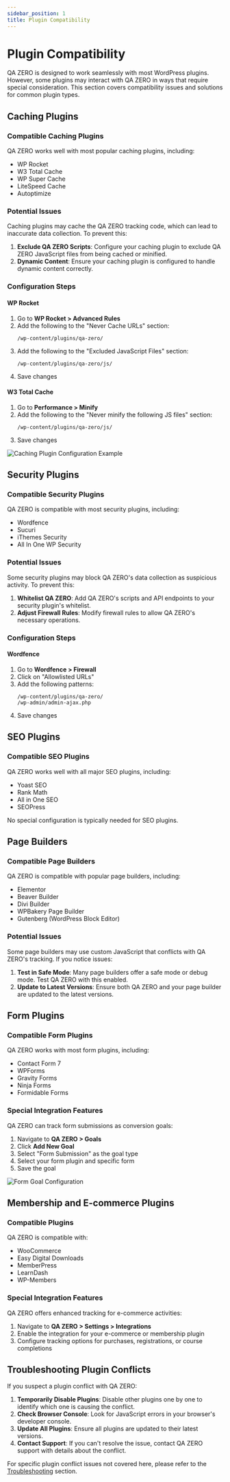 ```yaml
---
sidebar_position: 1
title: Plugin Compatibility
---
```


# Plugin Compatibility

QA ZERO is designed to work seamlessly with most WordPress plugins. However, some plugins may interact with QA ZERO in ways that require special consideration. This section covers compatibility issues and solutions for common plugin types.

## Caching Plugins

### Compatible Caching Plugins

QA ZERO works well with most popular caching plugins, including:

- WP Rocket
- W3 Total Cache
- WP Super Cache
- LiteSpeed Cache
- Autoptimize

### Potential Issues

Caching plugins may cache the QA ZERO tracking code, which can lead to inaccurate data collection. To prevent this:

1. **Exclude QA ZERO Scripts**: Configure your caching plugin to exclude QA ZERO JavaScript files from being cached or minified.
2. **Dynamic Content**: Ensure your caching plugin is configured to handle dynamic content correctly.

### Configuration Steps

#### WP Rocket

1. Go to **WP Rocket > Advanced Rules**
2. Add the following to the "Never Cache URLs" section:
   ```
   /wp-content/plugins/qa-zero/
   ```
3. Add the following to the "Excluded JavaScript Files" section:
   ```
   /wp-content/plugins/qa-zero/js/
   ```
4. Save changes

#### W3 Total Cache

1. Go to **Performance > Minify**
2. Add the following to the "Never minify the following JS files" section:
   ```
   /wp-content/plugins/qa-zero/js/
   ```
3. Save changes

![Caching Plugin Configuration Example](/img/placeholder-image.png)

## Security Plugins

### Compatible Security Plugins

QA ZERO is compatible with most security plugins, including:

- Wordfence
- Sucuri
- iThemes Security
- All In One WP Security

### Potential Issues

Some security plugins may block QA ZERO's data collection as suspicious activity. To prevent this:

1. **Whitelist QA ZERO**: Add QA ZERO's scripts and API endpoints to your security plugin's whitelist.
2. **Adjust Firewall Rules**: Modify firewall rules to allow QA ZERO's necessary operations.

### Configuration Steps

#### Wordfence

1. Go to **Wordfence > Firewall**
2. Click on "Allowlisted URLs"
3. Add the following patterns:
   ```
   /wp-content/plugins/qa-zero/
   /wp-admin/admin-ajax.php
   ```
4. Save changes

## SEO Plugins

### Compatible SEO Plugins

QA ZERO works well with all major SEO plugins, including:

- Yoast SEO
- Rank Math
- All in One SEO
- SEOPress

No special configuration is typically needed for SEO plugins.

## Page Builders

### Compatible Page Builders

QA ZERO is compatible with popular page builders, including:

- Elementor
- Beaver Builder
- Divi Builder
- WPBakery Page Builder
- Gutenberg (WordPress Block Editor)

### Potential Issues

Some page builders may use custom JavaScript that conflicts with QA ZERO's tracking. If you notice issues:

1. **Test in Safe Mode**: Many page builders offer a safe mode or debug mode. Test QA ZERO with this enabled.
2. **Update to Latest Versions**: Ensure both QA ZERO and your page builder are updated to the latest versions.

## Form Plugins

### Compatible Form Plugins

QA ZERO works with most form plugins, including:

- Contact Form 7
- WPForms
- Gravity Forms
- Ninja Forms
- Formidable Forms

### Special Integration Features

QA ZERO can track form submissions as conversion goals:

1. Navigate to **QA ZERO > Goals**
2. Click **Add New Goal**
3. Select "Form Submission" as the goal type
4. Select your form plugin and specific form
5. Save the goal

![Form Goal Configuration](/img/placeholder-image.png)

## Membership and E-commerce Plugins

### Compatible Plugins

QA ZERO is compatible with:

- WooCommerce
- Easy Digital Downloads
- MemberPress
- LearnDash
- WP-Members

### Special Integration Features

QA ZERO offers enhanced tracking for e-commerce activities:

1. Navigate to **QA ZERO > Settings > Integrations**
2. Enable the integration for your e-commerce or membership plugin
3. Configure tracking options for purchases, registrations, or course completions

## Troubleshooting Plugin Conflicts

If you suspect a plugin conflict with QA ZERO:

1. **Temporarily Disable Plugins**: Disable other plugins one by one to identify which one is causing the conflict.
2. **Check Browser Console**: Look for JavaScript errors in your browser's developer console.
3. **Update All Plugins**: Ensure all plugins are updated to their latest versions.
4. **Contact Support**: If you can't resolve the issue, contact QA ZERO support with details about the conflict.

For specific plugin conflict issues not covered here, please refer to the [Troubleshooting](/docs/user-manual/troubleshooting/recording-issues) section.
